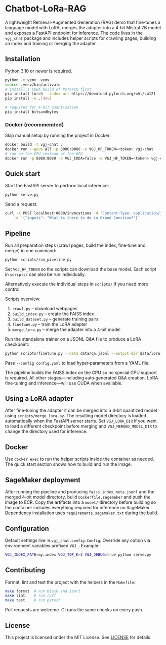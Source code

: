 # Chatbot-LoRa-RAG

A lightweight Retrieval-Augmented Generation (RAG) demo that fine‑tunes a language model with LoRA, merges the adapter into a 4‑bit Mistral‑7B model and exposes a FastAPI endpoint for inference. The code lives in the `vgj_chat` package and includes helper scripts for crawling pages, building an index and training or merging the adapter.

## Installation

Python 3.10 or newer is required.

```bash
python -m venv .venv
source .venv/bin/activate
# install a CUDA build of PyTorch first
pip install torch --index-url https://download.pytorch.org/whl/cu121
pip install -e .[dev]

# required for 4-bit quantisation
pip install bitsandbytes
```

### Docker (recommended)

Skip manual setup by running the project in Docker:

```bash
docker build -t vgj-chat .
docker run --gpus all -p 8080:8080 -e VGJ_HF_TOKEN=<token> vgj-chat
# run on the CPU instead of the GPU
docker run -p 8080:8080 -e VGJ_CUDA=false -e VGJ_HF_TOKEN=<token> vgj-chat
```

## Quick start

Start the FastAPI server to perform local inference:

```bash
python serve.py
```

Send a request:

```bash
curl -X POST localhost:8080/invocations -H 'Content-Type: application/json' \
    -d '{"inputs": "What is there to do in Grand Junction?"}'
```

## Pipeline

Run all preparation steps (crawl pages, build the index, fine‑tune and merge) in one command:

```bash
python scripts/run_pipeline.py
```

Set `VGJ_HF_TOKEN` so the scripts can download the base model. Each script in `scripts/` can also be run individually.

Alternatively execute the individual steps in `scripts/` if you need more control.

Scripts overview:

1. `crawl.py` – download webpages
2. `build_index.py` – create the FAISS index
3. `build_dataset.py` – generate training pairs
4. `finetune.py` – train the LoRA adapter
5. `merge_lora.py` – merge the adapter into a 4‑bit model

Run the standalone trainer on a JSONL Q&A file to produce a LoRA checkpoint:

```bash
python scripts/finetune.py --data data/qa.jsonl --output-dir data/lora-vgj-checkpoint
```

Pass `--config config.yaml` to load hyper‑parameters from a YAML file.

The pipeline builds the FAISS index on the CPU so no special GPU support is
required. All other stages—including auto‑generated Q&A creation, LoRA
fine‑tuning and inference—will use CUDA when available.

## Using a LoRA adapter

After fine‑tuning the adapter it can be merged into a 4‑bit quantized model using `scripts/merge_lora.py`. The resulting model directory is loaded automatically when the FastAPI server starts. Set `VGJ_LORA_DIR` if you want to load a different checkpoint before merging and `VGJ_MERGED_MODEL_DIR` to change the directory used for inference.

## Docker

Use `docker exec` to run the helper scripts inside the container as needed. The quick start section shows how to build and run the image.

## SageMaker deployment

After running the pipeline and producing `faiss.index`, `meta.jsonl` and the
merged 4‑bit model directory, build `Dockerfile.sagemaker` and push the image to
ECR. Copy the artifacts into a `model/` directory before building so the
container includes everything required for inference on SageMaker. Dependency
installation uses `requirements.sagemaker.txt` during the build.

## Configuration

Default settings live in `vgj_chat.config.Config`. Override any option via environment variables prefixed `VGJ_`. Example:

```bash
VGJ_INDEX_PATH=my.index VGJ_TOP_K=3 VGJ_DEBUG=true python serve.py
```

## Contributing

Format, lint and test the project with the helpers in the `Makefile`:

```bash
make format  # run black and isort
make lint    # run ruff
make test    # run pytest
```

Pull requests are welcome. CI runs the same checks on every push.

## License

This project is licensed under the MIT License. See [LICENSE](LICENSE) for details.
